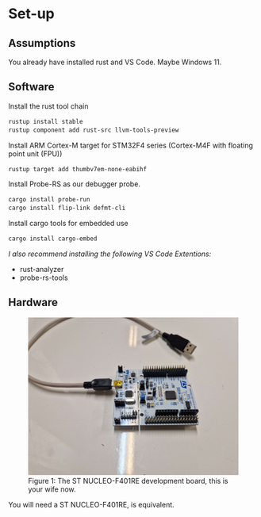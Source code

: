# Set-up
## Assumptions
You already have installed rust and VS Code. 
Maybe Windows 11. 


## Software
Install the rust tool chain
```sh
rustup install stable
rustup component add rust-src llvm-tools-preview
```

Install ARM Cortex-M target for STM32F4 series (Cortex-M4F with floating point unit (FPU))
```sh
rustup target add thumbv7em-none-eabihf
```

Install Probe-RS as our debugger probe.
```sh
cargo install probe-run
cargo install flip-link defmt-cli
```

Install cargo tools for embedded use
```sh
cargo install cargo-embed
```

*I also recommend installing the following VS Code Extentions:*
* rust-analyzer
* probe-rs-tools

## Hardware
<figure>
  <img src="images/NUCLEO-F401RE.jpg" alt="Description" width="600">
  <figcaption>Figure 1: The ST NUCLEO-F401RE development board, this is your wife now.</figcaption>
</figure>

You will need a ST NUCLEO-F401RE, is equivalent. 
